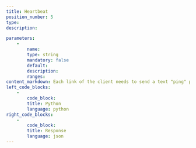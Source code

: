 ```yaml
---
title: Heartbeat
position_number: 5
type:
description: 

parameters:
    -
        name:
        type: string
        mandatory: false
        default:
        description:
        ranges:
content_markdown: Each link of the client needs to send a text "ping" periodically, and the server will reply to the text "pong". If the server does not receive a ping message from the client within 30 seconds, it will actively disconnect the link.
left_code_blocks:
    -
        code_block:
        title: Python
        language: python
right_code_blocks:
    -
        code_block:
        title: Response
        language: json
---
```

